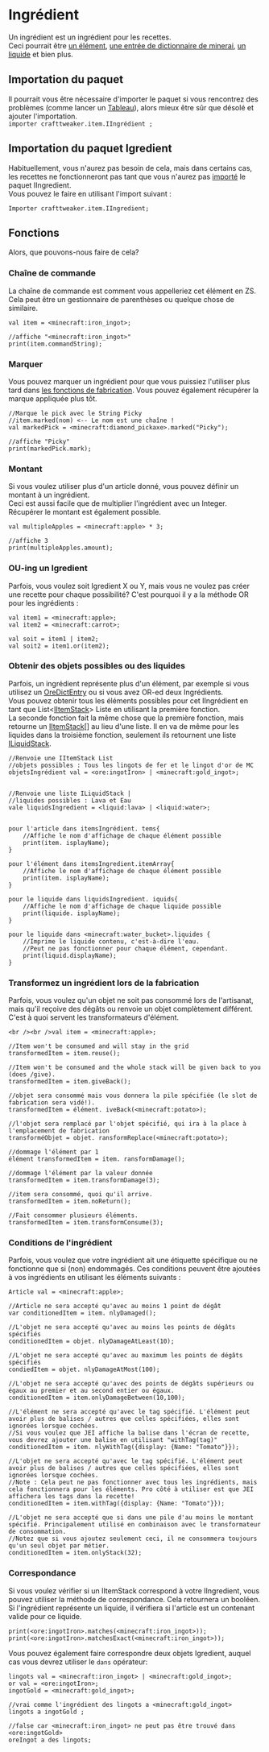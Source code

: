 # Ingrédient

Un ingrédient est un ingrédient pour les recettes.  
Ceci pourrait être [un élément](/Vanilla/Items/IItemStack/), [une entrée de dictionnaire de minerai](/Vanilla/OreDict/IOreDictEntry/), [un liquide](/Vanilla/Liquids/ILiquidStack/) et bien plus.

## Importation du paquet

Il pourrait vous être nécessaire d'importer le paquet si vous rencontrez des problèmes (comme lancer un [Tableau](/AdvancedFunctions/Arrays_and_Loops/)), alors mieux être sûr que désolé et ajouter l'importation.  
`importer crafttweaker.item.IIngrédient ;`

## Importation du paquet Igredient

Habituellement, vous n'aurez pas besoin de cela, mais dans certains cas, les recettes ne fonctionneront pas tant que vous n'aurez pas [importé](/AdvancedFunctions/Import/) le paquet IIngredient.  
Vous pouvez le faire en utilisant l'import suivant :

```zenscript
Importer crafttweaker.item.IIngredient;
```

## Fonctions

Alors, que pouvons-nous faire de cela?

### Chaîne de commande

La chaîne de commande est comment vous appelleriez cet élément en ZS.  
Cela peut être un gestionnaire de parenthèses ou quelque chose de similaire.

```zenscript
val item = <minecraft:iron_ingot>;

//affiche "<minecraft:iron_ingot>"
print(item.commandString);
```

### Marquer

Vous pouvez marquer un ingrédient pour que vous puissiez l'utiliser plus tard dans [les fonctions de fabrication](/Vanilla/Recipes/Crafting/Recipe_Functions/). Vous pouvez également récupérer la marque appliquée plus tôt.

```zenscript
//Marque le pick avec le String Picky
//item.marked(nom) <-- Le nom est une chaîne !
val markedPick = <minecraft:diamond_pickaxe>.marked("Picky");

//affiche "Picky"
print(markedPick.mark);
```

### Montant

Si vous voulez utiliser plus d'un article donné, vous pouvez définir un montant à un ingrédient.  
Ceci est aussi facile que de multiplier l'ingrédient avec un Integer.  
Récupérer le montant est également possible.

```zenscript
val multipleApples = <minecraft:apple> * 3;

//affiche 3
print(multipleApples.amount);
```

### OU-ing un Igredient

Parfois, vous voulez soit Igredient X ou Y, mais vous ne voulez pas créer une recette pour chaque possibilité? C'est pourquoi il y a la méthode OR pour les ingrédients :

```zenscript
val item1 = <minecraft:apple>;
val item2 = <minecraft:carrot>;

val soit = item1 | item2;
val soit2 = item1.or(item2);
```

### Obtenir des objets possibles ou des liquides

Parfois, un ingrédient représente plus d'un élément, par exemple si vous utilisez un [OreDictEntry](/Vanilla/OreDict/IOreDictEntry/) ou si vous avez OR-ed deux Ingrédients.  
Vous pouvez obtenir tous les éléments possibles pour cet IIngrédient en tant que List<[IItemStack](/Vanilla/Items/IItemStack/)> Liste en utilisant la première fonction.  
La seconde fonction fait la même chose que la première fonction, mais retourne un [IItemStack](/Vanilla/Items/IItemStack/)[] au lieu d'une liste. Il en va de même pour les liquides dans la troisième fonction, seulement ils retournent une liste [ILiquidStack](/Vanilla/Liquids/ILiquidStack/).

```zenscript
//Renvoie une IItemStack List
//objets possibles : Tous les lingots de fer et le lingot d'or de MC
objetsIngrédient val = <ore:ingotIron> | <minecraft:gold_ingot>;


//Renvoie une liste ILiquidStack |
//liquides possibles : Lava et Eau
vale liquidsIngredient = <liquid:lava> | <liquid:water>;


pour l'article dans itemsIngrédient. tems{
    //Affiche le nom d'affichage de chaque élément possible
    print(item. isplayName);
}

pour l'élément dans itemsIngredient.itemArray{
    //Affiche le nom d'affichage de chaque élément possible
    print(item. isplayName);
}

pour le liquide dans liquidsIngredient. iquids{
    //Affiche le nom d'affichage de chaque liquide possible
    print(liquide. isplayName);
}

pour le liquide dans <minecraft:water_bucket>.liquides {
    //Imprime le liquide contenu, c'est-à-dire l'eau.
    //Peut ne pas fonctionner pour chaque élément, cependant.
    print(liquid.displayName);
}
```

### Transformez un ingrédient lors de la fabrication

Parfois, vous voulez qu'un objet ne soit pas consommé lors de l'artisanat, mais qu'il reçoive des dégâts ou renvoie un objet complètement différent.  
C'est à quoi servent les transformateurs d'élément.

```zenscript
<br /><br />val item = <minecraft:apple>;

//Item won't be consumed and will stay in the grid
transformedItem = item.reuse();

//Item won't be consumed and the whole stack will be given back to you (does /give).
transformedItem = item.giveBack();

//objet sera consommé mais vous donnera la pile spécifiée (le slot de fabrication sera vidé!).
transformedItem = élément. iveBack(<minecraft:potato>);

//l'objet sera remplacé par l'objet spécifié, qui ira à la place à l'emplacement de fabrication
transforméObjet = objet. ransformReplace(<minecraft:potato>);

//dommage l'élément par 1
élément transformedItem = item. ransformDamage();

//dommage l'élément par la valeur donnée
transformedItem = item.transformDamage(3);

//item sera consommé, quoi qu'il arrive.
transformedItem = item.noReturn();

//Fait consommer plusieurs éléments.
transformedItem = item.transformConsume(3);
```

### Conditions de l'ingrédient

Parfois, vous voulez que votre ingrédient ait une étiquette spécifique ou ne fonctionne que si (non) endommagés. Ces conditions peuvent être ajoutées à vos ingrédients en utilisant les éléments suivants :

```zenscript
Article val = <minecraft:apple>;

//Article ne sera accepté qu'avec au moins 1 point de dégât
var conditionedItem = item. nlyDamaged();

//L'objet ne sera accepté qu'avec au moins les points de dégâts spécifiés
conditionedItem = objet. nlyDamageAtLeast(10);

//L'objet ne sera accepté qu'avec au maximum les points de dégâts spécifiés
condiedItem = objet. nlyDamageAtMost(100);

//L'objet ne sera accepté qu'avec des points de dégâts supérieurs ou égaux au premier et au second entier ou égaux.
conditionedItem = item.onlyDamageBetween(10,100);

//L'élément ne sera accepté qu'avec le tag spécifié. L'élément peut avoir plus de balises / autres que celles spécifiées, elles sont ignorées lorsque cochées.
//Si vous voulez que JEI affiche la balise dans l'écran de recette, vous devrez ajouter une balise en utilisant "withTag(tag)"
conditionedItem = item. nlyWithTag({display: {Name: "Tomato"}});

//L'objet ne sera accepté qu'avec le tag spécifié. L'élément peut avoir plus de balises / autres que celles spécifiées, elles sont ignorées lorsque cochées.
//Note : Cela peut ne pas fonctionner avec tous les ingrédients, mais cela fonctionnera pour les éléments. Pro côté à utiliser est que JEI affichera les tags dans la recette!
conditionedItem = item.withTag({display: {Name: "Tomato"}});

//L'objet ne sera accepté que si dans une pile d'au moins le montant spécifié. Principalement utilisé en combinaison avec le transformateur de consommation.
//Notez que si vous ajoutez seulement ceci, il ne consommera toujours qu'un seul objet par métier.
conditionedItem = item.onlyStack(32);
```

### Correspondance

Si vous voulez vérifier si un IItemStack correspond à votre IIngredient, vous pouvez utiliser la méthode de correspondance. Cela retournera un booléen. Si l'ingrédient représente un liquide, il vérifiera si l'article est un contenant valide pour ce liquide.

```zenscript
print(<ore:ingotIron>.matches(<minecraft:iron_ingot>));
print(<ore:ingotIron>.matchesExact(<minecraft:iron_ingot>));
```

Vous pouvez également faire correspondre deux objets Igredient, auquel cas vous devrez utiliser le ```dans``` opérateur:

```zenscript
lingots val = <minecraft:iron_ingot> | <minecraft:gold_ingot>;
or val = <ore:ingotIron>;
ingotGold = <minecraft:gold_ingot>;

//vrai comme l'ingrédient des lingots a <minecraft:gold_ingot>
lingots a ingotGold ;

//false car <minecraft:iron_ingot> ne peut pas être trouvé dans <ore:ingotGold>
oreIngot a des lingots;
```